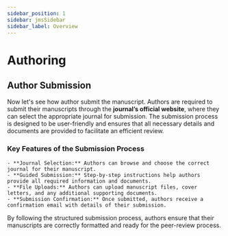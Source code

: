 ```yaml
---
sidebar_position: 1
sidebar: jmsSidebar
sidebar_label: Overview
---
```


# Authoring

## Author Submission

Now let's see how author submit the manuscript.
Authors are required to submit their manuscripts through the **journal’s official website**, where they can select the appropriate journal for submission. The submission process is designed to be user-friendly and ensures that all necessary details and documents are provided to facilitate an efficient review.

### Key Features of the Submission Process

    - **Journal Selection:** Authors can browse and choose the correct journal for their manuscript.
    - **Guided Submission:** Step-by-step instructions help authors provide all required information and documents.
    - **File Uploads:** Authors can upload manuscript files, cover letters, and any additional supporting documents.
    - **Submission Confirmation:** Once submitted, authors receive a confirmation email with details of their submission.
By following the structured submission process, authors ensure that their manuscripts are correctly formatted and ready for the peer-review process.
